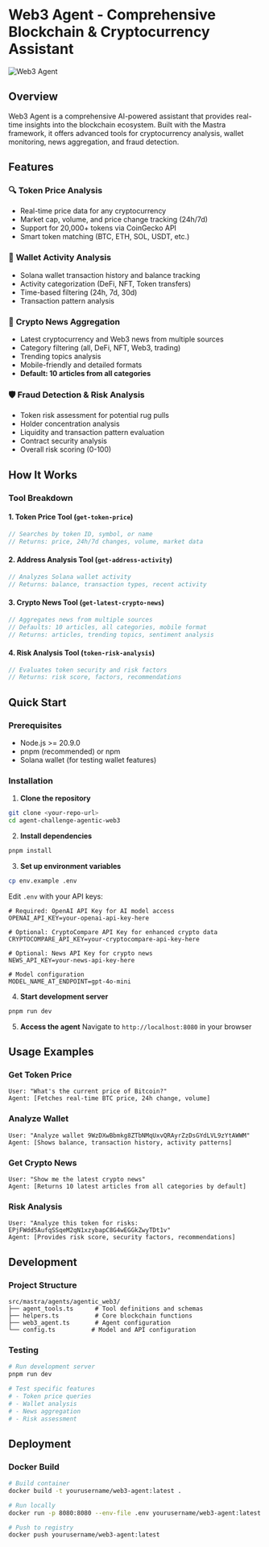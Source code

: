 # Web3 Agent - Comprehensive Blockchain & Cryptocurrency Assistant

![Web3 Agent](./assets/NosanaBuildersChallengeAgents.jpg)

## Overview

Web3 Agent is a comprehensive AI-powered assistant that provides real-time insights into the blockchain ecosystem. Built with the Mastra framework, it offers advanced tools for cryptocurrency analysis, wallet monitoring, news aggregation, and fraud detection.

## Features

### 🔍 **Token Price Analysis**

- Real-time price data for any cryptocurrency
- Market cap, volume, and price change tracking (24h/7d)
- Support for 20,000+ tokens via CoinGecko API
- Smart token matching (BTC, ETH, SOL, USDT, etc.)

### 💼 **Wallet Activity Analysis**

- Solana wallet transaction history and balance tracking
- Activity categorization (DeFi, NFT, Token transfers)
- Time-based filtering (24h, 7d, 30d)
- Transaction pattern analysis

### 📰 **Crypto News Aggregation**

- Latest cryptocurrency and Web3 news from multiple sources
- Category filtering (all, DeFi, NFT, Web3, trading)
- Trending topics analysis
- Mobile-friendly and detailed formats
- **Default: 10 articles from all categories**

### 🛡️ **Fraud Detection & Risk Analysis**

- Token risk assessment for potential rug pulls
- Holder concentration analysis
- Liquidity and transaction pattern evaluation
- Contract security analysis
- Overall risk scoring (0-100)

## How It Works

### Tool Breakdown

#### 1. Token Price Tool (`get-token-price`)

```typescript
// Searches by token ID, symbol, or name
// Returns: price, 24h/7d changes, volume, market data
```

#### 2. Address Analysis Tool (`get-address-activity`)

```typescript
// Analyzes Solana wallet activity
// Returns: balance, transaction types, recent activity
```

#### 3. Crypto News Tool (`get-latest-crypto-news`)

```typescript
// Aggregates news from multiple sources
// Defaults: 10 articles, all categories, mobile format
// Returns: articles, trending topics, sentiment analysis
```

#### 4. Risk Analysis Tool (`token-risk-analysis`)

```typescript
// Evaluates token security and risk factors
// Returns: risk score, factors, recommendations
```

## Quick Start

### Prerequisites

- Node.js >= 20.9.0
- pnpm (recommended) or npm
- Solana wallet (for testing wallet features)

### Installation

1. **Clone the repository**

```bash
git clone <your-repo-url>
cd agent-challenge-agentic-web3
```

2. **Install dependencies**

```bash
pnpm install
```

3. **Set up environment variables**

```bash
cp env.example .env
```

Edit `.env` with your API keys:

```env
# Required: OpenAI API Key for AI model access
OPENAI_API_KEY=your-openai-api-key-here

# Optional: CryptoCompare API Key for enhanced crypto data
CRYPTOCOMPARE_API_KEY=your-cryptocompare-api-key-here

# Optional: News API Key for crypto news
NEWS_API_KEY=your-news-api-key-here

# Model configuration
MODEL_NAME_AT_ENDPOINT=gpt-4o-mini
```

4. **Start development server**

```bash
pnpm run dev
```

5. **Access the agent**
   Navigate to `http://localhost:8080` in your browser

## Usage Examples

### Get Token Price

```
User: "What's the current price of Bitcoin?"
Agent: [Fetches real-time BTC price, 24h change, volume]
```

### Analyze Wallet

```
User: "Analyze wallet 9WzDXwBbmkg8ZTbNMqUxvQRAyrZzDsGYdLVL9zYtAWWM"
Agent: [Shows balance, transaction history, activity patterns]
```

### Get Crypto News

```
User: "Show me the latest crypto news"
Agent: [Returns 10 latest articles from all categories by default]
```

### Risk Analysis

```
User: "Analyze this token for risks: EPjFWdd5AufqSSqeM2qN1xzybapC8G4wEGGkZwyTDt1v"
Agent: [Provides risk score, security factors, recommendations]
```

## Development

### Project Structure

```
src/mastra/agents/agentic_web3/
├── agent_tools.ts      # Tool definitions and schemas
├── helpers.ts          # Core blockchain functions
├── web3_agent.ts       # Agent configuration
└── config.ts          # Model and API configuration
```

### Testing

```bash
# Run development server
pnpm run dev

# Test specific features
# - Token price queries
# - Wallet analysis
# - News aggregation
# - Risk assessment
```

## Deployment

### Docker Build

```bash
# Build container
docker build -t yourusername/web3-agent:latest .

# Run locally
docker run -p 8080:8080 --env-file .env yourusername/web3-agent:latest

# Push to registry
docker push yourusername/web3-agent:latest
```
